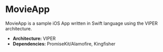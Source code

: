 # MovieApp
MovieApp is a sample iOS App written in Swift language using the VIPER architecture.
- **Architecture:** VIPER
- **Dependencies:** PromiseKit/Alamofire, Kingfisher
